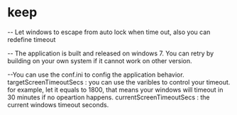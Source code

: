 # keep
-- Let windows to escape from auto lock when time out, also you can redefine timeout

-- The application is built and released on windows 7. You can retry by building on your own system if it cannot work on other version.

--You can use the conf.ini to config the application behavior.
	targetScreenTimeoutSecs : you can use the varibles to control your timeout. for example, let it equals to 1800, that means your windows will timeout in 30 minutes if no opeartion happens.
	currentScreenTimeoutSecs : the current windows timeout seconds.